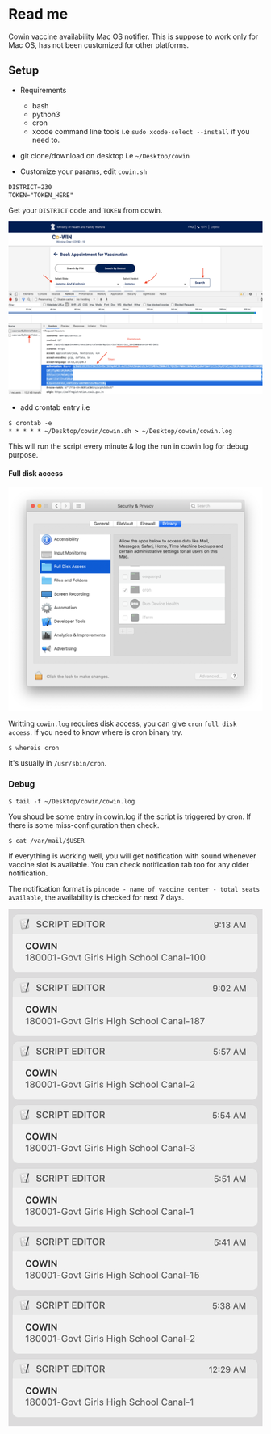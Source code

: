 # Read me

Cowin vaccine availability Mac OS notifier. This is suppose to work only for Mac OS, has not been customized for other platforms.

## Setup
- Requirements
	- bash
	- python3
	- cron
	- xcode command line tools i.e `sudo xcode-select --install` if you need to.

- git clone/download on desktop i.e `~/Desktop/cowin`
- Customize your params, edit `cowin.sh`

```
DISTRICT=230
TOKEN="TOKEN_HERE"
```

Get your `DISTRICT` code and `TOKEN` from cowin.

![Alt text](docs/cowin.png "Cowin")

- add crontab entry i.e
```
$ crontab -e
* * * * * ~/Desktop/cowin/cowin.sh > ~/Desktop/cowin/cowin.log
```

This will run the script every minute & log the run in cowin.log for debug purpose.


#### Full disk access

![Alt text](docs/full-disk-access.png "Full Disk Access")

Writting `cowin.log` requires disk access, you can give `cron` `full disk access`. If you need to know where is cron binary try.

```
$ whereis cron
```

It's usually in `/usr/sbin/cron`.


### Debug
```
$ tail -f ~/Desktop/cowin/cowin.log
```

You shoud be some entry in cowin.log if the script is triggered by cron. If there is some miss-configuration then check.

```
$ cat /var/mail/$USER
```

If everything is working well, you will get notification with sound whenever vaccine slot is available. You can check notification tab too for any older notification.

The notification format is `pincode - name of vaccine center - total seats available`, the availability is checked for next 7 days.

![Alt text](docs/notification-tab.png "Notification tab")
